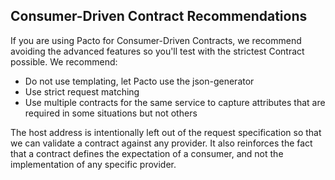 ## Consumer-Driven Contract Recommendations

If you are using Pacto for Consumer-Driven Contracts, we recommend avoiding the advanced features so you'll test with the strictest Contract possible.  We recommend:

- Do not use templating, let Pacto use the json-generator
- Use strict request matching
- Use multiple contracts for the same service to capture attributes that are required in some situations but not others

The host address is intentionally left out of the request specification so that we can validate a contract against any provider.
It also reinforces the fact that a contract defines the expectation of a consumer, and not the implementation of any specific provider.

